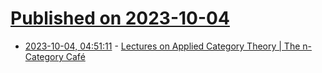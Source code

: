 # [Published on 2023-10-04](index.md)

* [2023-10-04, 04:51:11](https://lobste.rs/s/7p5qeg/lectures_on_applied_category_theory_n) - [Lectures on Applied Category Theory | The n-Category Café](https://golem.ph.utexas.edu/category/2023/09/lectures_on_applied_category_t.html)
